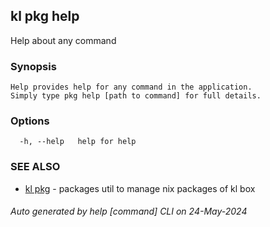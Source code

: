## kl pkg help

Help about any command

### Synopsis

```
Help provides help for any command in the application.
Simply type pkg help [path to command] for full details.
```

### Options

```
  -h, --help   help for help
```

### SEE ALSO

* [kl pkg](kl_pkg.md)  - packages util to manage nix packages of kl box

###### Auto generated by help [command] CLI on 24-May-2024
